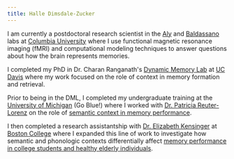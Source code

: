 ```yaml
---
title: Halle Dimsdale-Zucker
---
```

I am currently a postdoctoral research scientist in the 
[Aly](https://www.alylab.org/) and [Baldassano](https://www.dpmlab.org/)
labs at [Columbia University](https://psychology.columbia.edu/) where I use functional magnetic resonance imaging (fMRI) and computational modeling techniques to answer questions about how the brain represents memories.

I completed my PhD in Dr. Charan Ranganath's [Dynamic Memory
Lab](http://dml.ucdavis.edu/) at [UC Davis](http://psychology.ucdavis.edu/)
where my work focused on the role of context in memory formation and retrieval.

Prior to being in the DML, I completed my undergraduate training at the
[University of Michigan](http://lsa.umich.edu/psych) (Go Blue!) where I worked
with [Dr. Patricia Reuter-Lorenz](http://parl-lab.psych.lsa.umich.edu/) on the
role of [semantic context in memory
performance](https://s3.amazonaws.com/hrz-website/papers/dimsdale-zucker_reuter-lorenz_2018.pdf).

I then completed a research assistantship with [Dr. Elizabeth
Kensinger](https://www2.bc.edu/elizabeth-kensinger/) at [Boston
College](http://www.bc.edu/schools/cas/psych.html) where I expanded this line
of work to investigate how semantic and phonologic contexts differentially
affect [memory performance in college students and healthy
elderly individuals](https://s3.amazonaws.com/hrz-website/posters/CogAging2012_FINAL.pdf).
